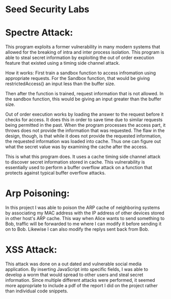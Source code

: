 # Seed Security Labs

# Spectre Attack:
This program exploits a former vulnerability in many modern systems that allowed for the breaking
of intra and inter process isolation. This program is able to steal secret information by exploiting
the out of order execution feature that existed using a timing side channel attack.

How it works:
First train a sandbox function to access infromation using appropriate requests. For the 
Sandbox function, that would be giving restrictedAccess() an input less than the buffer size.

Then after the function is trained, request information that is not allowed. In the sandbox
function, this would be giving an input greater than the buffer size.

Out of order execution works by loading the answer to the request before it checks for access.
It does this in order to save time due to similar requests being permitted in the past. When the program
processes the access part, it throws does not provide the information that was requested. The flaw in the
design, though, is that while it does not provide the requested information, the requested information was loaded
into cache. Thus one can figure out what the secret value was by examining the cache after the access.

This is what this program does. It uses a cache timing side channel attack to discover secret information stored
in cache. This vulnerability is essentially used to perform a buffer overflow attack on a function that protects against
typical buffer overflow attacks.

# Arp Poisoning:
In this project I was able to poison the ARP cache of neighboring systems by associating my MAC address with the IP address of other devices stored in other host's ARP cache. This way when Alice wants to send something to Bob, traffic will be forwarded to me where I can modify it before sending it on to Bob. Likewise I can also modify the replys sent back from Bob.

# XSS Attack:
This attack was done on a out dated and vulnerable social media application. By inserting JavaScript into specific fields, I was able to develop a worm that would spread to other users and steal secret information. Since multiple different attacks were performed, it seemed more appropriate to include a pdf of the report I did on the project rather than individual code snippets.

